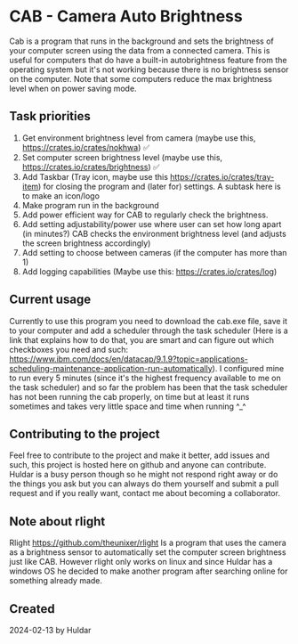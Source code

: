 # CAB - Camera Auto Brightness
Cab is a program that runs in the background and sets the brightness of your computer screen using the data from a connected camera.
This is useful for computers that do have a built-in autobrightness feature from the operating system but it's not working because there is no brightness sensor on the computer.
Note that some computers reduce the max brightness level when on power saving mode.

## Task priorities
1. Get environment brightness level from camera (maybe use this, https://crates.io/crates/nokhwa) ✅
2. Set computer screen brightness level (maybe use this, https://crates.io/crates/brightness) ✅
3. Add Taskbar (Tray icon, maybe use this https://crates.io/crates/tray-item) for closing the program and (later for) settings. A subtask here is to make an icon/logo
4. Make program run in the background
5. Add power efficient way for CAB to regularly check the brightness.
6. Add setting adjustability/power use where user can set how long apart (in minutes?) CAB checks the environment brightness level (and adjusts the screen brightness accordingly)
7. Add setting to choose between cameras (if the computer has more than 1)
8. Add logging capabilities (Maybe use this: https://crates.io/crates/log)

## Current usage
Currently to use this program you need to download the cab.exe file, save it to your computer and add a scheduler through the task scheduler (Here is a link that explains how to do that, you are smart and can figure out which checkboxes you need and such: https://www.ibm.com/docs/en/datacap/9.1.9?topic=applications-scheduling-maintenance-application-run-automatically). I configured mine to run every 5 minutes (since it's the highest frequency available to me on the task scheduler) and so far the problem has been that the task scheduler has not been running the cab properly, on time but at least it runs sometimes and takes very little space and time when running ^_^

## Contributing to the project
Feel free to contribute to the project and make it better, add issues and such, this project is hosted here on github and anyone can contribute. Huldar is a busy person though so he might not respond right away or do the things you ask but you can always do them yourself and submit a pull request and if you really want, contact me about becoming a collaborator.

## Note about rlight
Rlight
https://github.com/theunixer/rlight
Is a program that uses the camera as a brightness sensor to automatically set the computer screen brightness just like CAB. However rlight only works on linux and since Huldar has a windows OS he decided to make another program after searching online for something already made.

## Created
2024-02-13 by Huldar